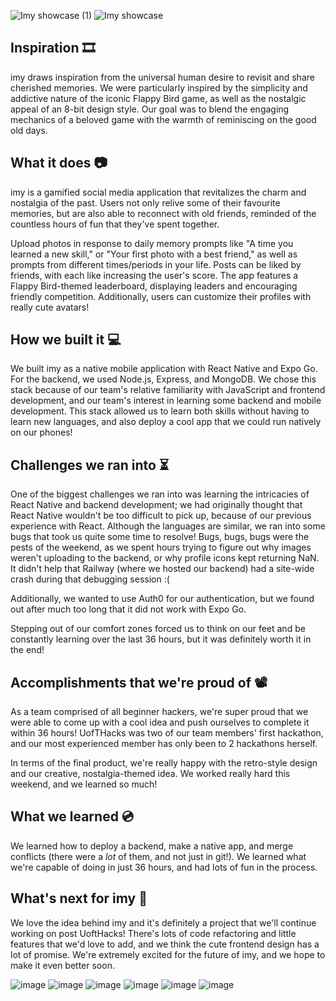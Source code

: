 ![Imy showcase (1)](https://github.com/se28-vs-uoftHacks/frontend/assets/152770271/229f35ac-de66-4b2d-badb-a66dabf87e0b)
![Imy showcase](https://github.com/se28-vs-uoftHacks/frontend/assets/152770271/8c779f67-32bb-4905-b049-1aa295014df1)

## Inspiration 🎞️

imy draws inspiration from the universal human desire to revisit and share cherished memories. We were particularly inspired by the simplicity and addictive nature of the iconic Flappy Bird game, as well as the nostalgic appeal of an 8-bit design style. Our goal was to blend the engaging mechanics of a beloved game with the warmth of reminiscing on the good old days. 

## What it does 📷

imy is a gamified social media application that revitalizes the charm and nostalgia of the past. Users not only relive some of their favourite memories, but are also able to reconnect with old friends, reminded of the countless hours of fun that they've spent together. 

Upload photos in response to daily memory prompts like "A time you learned a new skill," or "Your first photo with a best friend," as well as prompts from different times/periods in your life. Posts can be liked by friends, with each like increasing the user's score. The app features a Flappy Bird-themed leaderboard, displaying leaders and encouraging friendly competition. Additionally, users can customize their profiles with really cute avatars! 

## How we built it 💻

We built imy as a native mobile application with React Native and Expo Go. For the backend, we used Node.js, Express, and MongoDB. We chose this stack because of our team's relative familiarity with JavaScript and frontend development, and our team's interest in learning some backend and mobile development. This stack allowed us to learn both skills without having to learn new languages, and also deploy a cool app that we could run natively on our phones!

## Challenges we ran into ⏳

One of the biggest challenges we ran into was learning the intricacies of React Native and backend development; we had originally thought that React Native wouldn't be too difficult to pick up, because of our previous experience with React. Although the languages are similar, we ran into some bugs that took us quite some time to resolve! Bugs, bugs, bugs were the pests of the weekend, as we spent hours trying to figure out why images weren't uploading to the backend, or why profile icons kept returning NaN. It didn't help that Railway (where we hosted our backend) had a site-wide crash during that debugging session :(

Additionally, we wanted to use Auth0 for our authentication, but we found out after much too long that it did not work with Expo Go.

Stepping out of our comfort zones forced us to think on our feet and be constantly learning over the last 36 hours, but it was definitely worth it in the end!

## Accomplishments that we're proud of 📽️

As a team comprised of all beginner hackers, we're super proud that we were able to come up with a cool idea and push ourselves to complete it within 36 hours!  UofTHacks was two of our team members' first hackathon, and our most experienced member has only been to 2 hackathons herself. 

In terms of the final product, we're really happy with the retro-style design and our creative, nostalgia-themed idea. We worked really hard this weekend, and we learned so much!

## What we learned 💿

We learned how to deploy a backend, make a native app, and merge conflicts (there were a _lot_ of them, and not just in git!). We learned what we're capable of doing in just 36 hours, and had lots of fun in the process.

## What's next for imy 📱

We love the idea behind imy and it's definitely a project that we'll continue working on post UoftHacks! There's lots of code refactoring and little features that we'd love to add, and we think the cute frontend design has a lot of promise. We're extremely excited for the future of imy, and we hope to make it even better soon.



![image](https://github.com/se28-vs-uoftHacks/frontend/assets/152770271/034c3a52-141b-45f5-90e4-f0aea0ea1e97)
![image](https://github.com/se28-vs-uoftHacks/frontend/assets/152770271/c5240464-0d4a-4ffa-8566-40c7ea2fc0ad)
![image](https://github.com/se28-vs-uoftHacks/frontend/assets/152770271/9af7d951-89be-49e0-a6bb-b1e073002515)
![image](https://github.com/se28-vs-uoftHacks/frontend/assets/152770271/f4b2251d-a41b-4074-af77-bc3691d7178c)
![image](https://github.com/se28-vs-uoftHacks/frontend/assets/152770271/e9619e96-70d9-4866-9830-3a262aa7a12f)
![image](https://github.com/se28-vs-uoftHacks/frontend/assets/152770271/547eda2c-ff18-44f2-b1ec-98babd2d171a)



